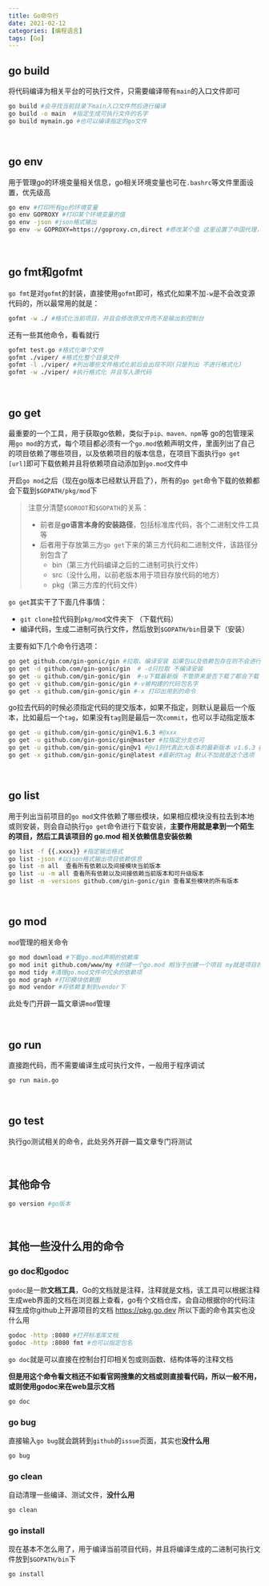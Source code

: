 ```yaml
---
title: Go命令行
date: 2021-02-12
categories: [编程语言]
tags: [Go]
---
```


## go build

将代码编译为相关平台的可执行文件，只需要编译带有`main`的入口文件即可

```bash
go build #会寻找当前目录下main入口文件然后进行编译
go build -o main  #指定生成可执行文件的名字
go build mymain.go #也可以编译指定的go文件
```

​    

## go env

用于管理go的环境变量相关信息，go相关环境变量也可在`.bashrc`等文件里面设置，优先级高

```bash
go env #打印所有go的环境变量
go env GOPROXY #打印某个环境变量的值
go env -json #json格式输出
go env -w GOPROXY=https://goproxy.cn,direct #修改某个值 这里设置了中国代理，direct表示如果代理没有则直接走go官网，可以设置多个代理网站，用逗号分割
```

​    

## go fmt和gofmt

`go fmt`是对`gofmt`的封装，直接使用`gofmt`即可，格式化如果不加`-w`是不会改变源代码的，所以最常用的就是：

```bash
gofmt -w ./ #格式化当前项目，并且会修改原文件而不是输出到控制台
```

还有一些其他命令，看看就行

```bash
gofmt test.go #格式化单个文件
gofmt ./viper/ #格式化整个目录文件
gofmt -l ./viper/ #列出哪些文件格式化前后会出现不同(只是列出 不进行格式化)
gofmt -w ./viper/ #执行格式化 并且写入源代码
```

​    

## go get

最重要的一个工具，用于获取go依赖，类似于`pip、maven、npm`等 go的包管理采用`go mod`的方式，每个项目都必须有一个`go.mod`依赖声明文件，里面列出了自己的项目依赖了哪些项目，以及依赖项目的版本信息，在项目下面执行`go get  [url]`即可下载依赖并且将依赖项自动添加到`go.mod`文件中

开启`go mod`之后（现在go版本已经默认开启了），所有的`go get`命令下载的依赖都会下载到`$GOPATH/pkg/mod`下

> 注意分清楚`$GOROOT`和`$GOPATH`的关系：
>
> - 前者是**go语言本身的安装路径**，包括标准库代码，各个二进制文件工具等
> - 后者用于存放第三方`go get`下来的第三方代码和二进制文件，该路径分别包含了
>     - bin（第三方代码编译之后的二进制可执行文件）
>     - src（没什么用，以前老版本用于项目存放代码的地方）
>     - pkg（第三方库的代码文件）

`go get`其实干了下面几件事情：

- `git clone`拉代码到`pkg/mod`文件夹下 （下载代码）
- 编译代码，生成二进制可执行文件，然后放到`$GOPATH/bin`目录下（安装）

主要有如下几个命令行选项：

```bash
go get github.com/gin-gonic/gin #拉取、编译安装 如果包以及依赖包存在则不会进行下载
go get -d github.com/gin-gonic/gin  # -d只拉取 不编译安装
go get -u github.com/gin-gonic/gin 	#-u下载最新版 不管原来是否下载了都会下载 包括依赖的包都会进行重新下载安装
go get -v github.com/gin-gonic/gin #-v被构建的代码包名字
go get -x github.com/gin-gonic/gin #-x 打印出用到的命令
```

go拉去代码的时候必须指定代码的提交版本，如果不指定，则默认是最后一个版本，比如最后一个`tag`，如果没有`tag`则是最后一次`commit`，也可以手动指定版本

```bash
go get -u github.com/gin-gonic/gin@v1.6.3 #@xxx
go get -u github.com/gin-gonic/gin@master #拉指定分支也可
go get -u github.com/gin-gonic/gin@v1 #@v1则代表此大版本的最新版本 v1.6.3 @v1.1则表示 v1.1的最新的版本比如v1.1.4最新
go get -x github.com/gin-gonic/gin@latest #最新的tag 默认不加就是这个选项
```

​    

## go list

用于列出当前项目的`go mod`文件依赖了哪些模块，如果相应模块没有拉去到本地或则安装，则会自动执行`go get`命令进行下载安装，**主要作用就是拿到一个陌生的项目，然后工具该项目的 go.mod 相关依赖信息安装依赖**

```bash
go list -f {{.xxxx}} #指定输出格式
go list -json #以json格式输出项目依赖信息
go list -m all  查看所有依赖以及间接模块当前版本
go list -u -m all 查看所有依赖以及间接依赖当前版本和可升级版本
go list -m -versions github.com/gin-gonic/gin 查看某些模块的所有版本
```

​    

## go mod

`mod`管理的相关命令

```bash
go mod download #下载go.mod声明的依赖库
go mod init github.com/www/my #创建一个go.mod 相当于创建一个项目 my就是项目的名字 开源项目的话一般以github仓库名字命名
go mod tidy #清理go.mod文件中冗余的依赖项
go mod graph #打印模块依赖图
go mod vendor #将依赖复制到vendor下
```

此处专门开辟一篇文章讲`mod`管理

​        

## go run

直接跑代码，而不需要编译生成可执行文件，一般用于程序调试

```bash
go run main.go
```

​    

## go test

执行go测试相关的命令，此处另外开辟一篇文章专门将测试

​    

## 其他命令

```bash
go version #go版本
```

​    

## 其他一些没什么用的命令

### go doc和godoc

`godoc`是一款**文档工具**，Go的文档就是注释，注释就是文档，该工具可以根据注释生成web界面的文档在浏览器上查看，go有个文档仓库，会自动根据你的代码注释生成你github上开源项目的文档 https://pkg.go.dev  所以下面的命令其实也没什么用

```bash
godoc -http :8080 #打开标准库文档
godoc -http :8080 fmt #也可以指定包名
```

`go doc`就是可以直接在控制台打印相关包或则函数、结构体等的注释文档

**但是用这个命令看文档还不如看官网搜集的文档或则直接看代码，所以一般不用，或则使用godoc来在web显示文档**

```bash
go doc
```

### go bug

直接输入`go bug`就会跳转到`github`的`issue`页面，其实也**没什么用**

```bash
go bug
```

### go clean

自动清理一些编译、测试文件，**没什么用**

```bash
go clean
```

### go install

现在基本不怎么用了，用于编译当前项目代码，并且将编译生成的二进制可执行文件放到`$GOPATH/bin`下

```bash
go install
```

